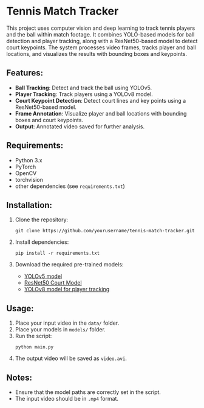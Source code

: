 # Tennis Match Tracker

This project uses computer vision and deep learning to track tennis players and the ball within match footage. It combines YOLO-based models for ball detection and player tracking, along with a ResNet50-based model to detect court keypoints. The system processes video frames, tracks player and ball locations, and visualizes the results with bounding boxes and keypoints.

## Features:
- **Ball Tracking**: Detect and track the ball using YOLOv5.
- **Player Tracking**: Track players using a YOLOv8 model.
- **Court Keypoint Detection**: Detect court lines and key points using a ResNet50-based model.
- **Frame Annotation**: Visualize player and ball locations with bounding boxes and court keypoints.
- **Output**: Annotated video saved for further analysis.

## Requirements:
- Python 3.x
- PyTorch
- OpenCV
- torchvision
- other dependencies (see `requirements.txt`)

## Installation:
1. Clone the repository:
   ```
   git clone https://github.com/yourusername/tennis-match-tracker.git
   ```
2. Install dependencies:
   ```
   pip install -r requirements.txt
   ```

3. Download the required pre-trained models:
   - [YOLOv5 model](https://huggingface.co/bountyhunterxx/Tennis-match-models/resolve/main/yolo5_last.pt)
   - [ResNet50 Court Model](https://huggingface.co/bountyhunterxx/Tennis-match-models/resolve/main/keypoints_model.pth)
   - [YOLOv8 model for player tracking](https://huggingface.co/bountyhunterxx/Tennis-match-models/resolve/main/yolov8x.pt)

## Usage:
1. Place your input video in the `data/` folder.
2. Place your models in `models/` folder.
3. Run the script:
   ```
   python main.py
   ```
4. The output video will be saved as `video.avi`.

## Notes:
- Ensure that the model paths are correctly set in the script.
- The input video should be in `.mp4` format.
